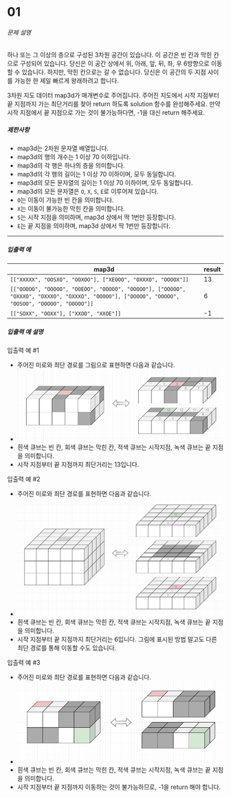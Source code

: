 # 01

###### 문제 설명

하나 또는 그 이상의 층으로 구성된 3차원 공간이 있습니다. 이 공간은 빈 칸과 막힌 칸으로 구성되어 있습니다. 당신은 이 공간 상에서 위, 아래, 앞, 뒤, 좌, 우 6방향으로 이동할 수 있습니다. 하지만, 막힌 칸으로는 갈 수 없습니다. 당신은 이 공간의 두 지점 사이를 가능한 한 제일 빠르게 왕래하려고 합니다.

3차원 지도 데이터 map3d가 매개변수로 주어집니다. 주어진 지도에서 시작 지점부터 끝 지점까지 가는 최단거리를 찾아 return 하도록 solution 함수를 완성해주세요. 만약 시작 지점에서 끝 지점으로 가는 것이 불가능하다면, -1을 대신 return 해주세요.

##### 제한사항

- map3d는 2차원 문자열 배열입니다.
- map3d의 행의 개수는 1 이상 70 이하입니다.
- map3d의 각 행은 하나의 층을 의미합니다.
- map3d의 각 행의 길이는 1 이상 70 이하이며, 모두 동일합니다.
- map3d의 모든 문자열의 길이는 1 이상 70 이하이며, 모두 동일합니다.
- map3d의 모든 문자열은 `O`, `X`, `S`, `E`로 이루어져 있습니다.
- `O`는 이동이 가능한 빈 칸을 의미합니다.
- `X`는 이동이 불가능한 막힌 칸을 의미합니다.
- `S`는 시작 지점을 의미하며, map3d 상에서 딱 1번만 등장합니다.
- `E`는 끝 지점을 의미하며, map3d 상에서 딱 1번만 등장합니다.

------

##### 입출력 예

| map3d                                         | result |
| --------------------------------------------- | ------ |
| `[["XXXXX", "OOSXO", "OOXOO"], ["XEOOO", "OXXXO", "OOOOX"]]` | 13     |
| `[["OOOOO", "OOOOO", "OOEOO", "OOOOO", "OOOOO"], ["OOOOO", "OXXXO", "OXXXO", "OXXXO", "OOOOO"], ["OOOOO", "OOOOO", "OOSOO", "OOOOO", "OOOOO"]]`                                | 6      |
| `[["SOXX", "OOXX"], ["XXOO", "XXOE"]]`                                | -1     |

##### 입출력 예 설명

입출력 예 #1

- 주어진 미로와 최단 경로를 그림으로 표현하면 다음과 같습니다.
- ![co01-1.png](img/co01-1.png)
- 흰색 큐브는 빈 칸, 회색 큐브는 막힌 칸, 적색 큐브는 시작지점, 녹색 큐브는 끝 지점을 의미합니다.
- 시작 지점부터 끝 지점까지 최단거리는 13입니다.


입출력 예 #2

- 주어진 미로와 최단 경로를 표현하면 다음과 같습니다.
- ![co01-2.png](img/co01-2.PNG)
- 흰색 큐브는 빈 칸, 회색 큐브는 막힌 칸, 적색 큐브는 시작지점, 녹색 큐브는 끝 지점을 의미합니다.
- 시작 지점부터 끝 지점까지 최단거리는 6입니다. 그림에 표시된 방법 말고도 다른 최단 경로를 통해 이동할 수도 있습니다.


입출력 예 #3

- 주어진 미로와 최단 경로를 표현하면 다음과 같습니다.
- ![co01-3.png](img/co01-3.PNG)
- 흰색 큐브는 빈 칸, 회색 큐브는 막힌 칸, 적색 큐브는 시작지점, 녹색 큐브는 끝 지점을 의미합니다.
- 시작 지점부터 끝 지점까지 이동하는 것이 불가능하므로, -1을 return 해야 합니다.

